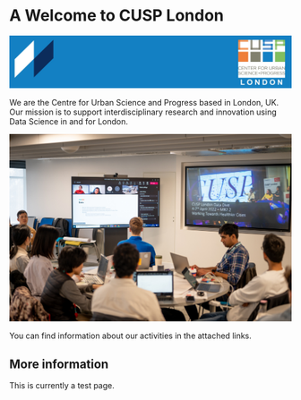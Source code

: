 # A Welcome to CUSP London
![CUSP London Logo](./assets/CUSPbanner_03.jpg)

We are the Centre for Urban Science and Progress based in London, UK.
Our mission is to support interdisciplinary research and innovation using Data Science in and for London.

![CUSP London Logo](./assets/teamWorking.jpg)

You can find information about our activities in the attached links.

## More information
This is currently a test page.
 
